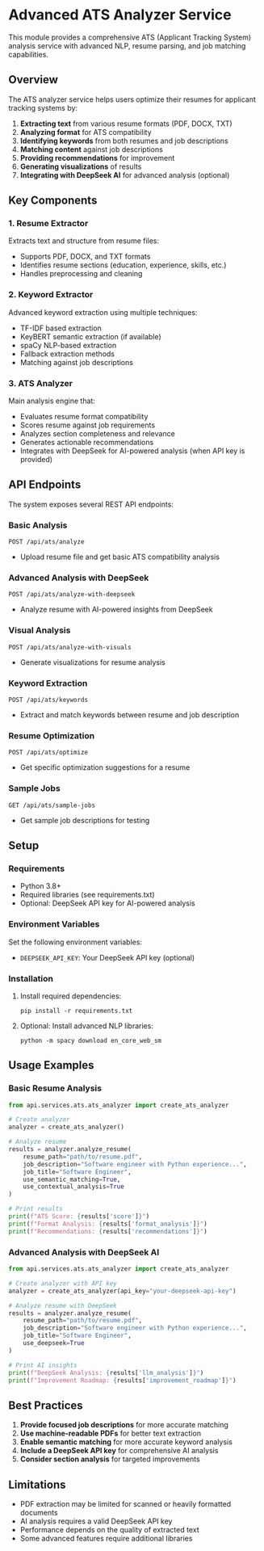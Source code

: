 # Advanced ATS Analyzer Service

This module provides a comprehensive ATS (Applicant Tracking System) analysis service with advanced NLP, resume parsing, and job matching capabilities.

## Overview

The ATS analyzer service helps users optimize their resumes for applicant tracking systems by:

1. **Extracting text** from various resume formats (PDF, DOCX, TXT)
2. **Analyzing format** for ATS compatibility
3. **Identifying keywords** from both resumes and job descriptions
4. **Matching content** against job descriptions
5. **Providing recommendations** for improvement
6. **Generating visualizations** of results
7. **Integrating with DeepSeek AI** for advanced analysis (optional)

## Key Components

### 1. Resume Extractor

Extracts text and structure from resume files:
- Supports PDF, DOCX, and TXT formats
- Identifies resume sections (education, experience, skills, etc.)
- Handles preprocessing and cleaning

### 2. Keyword Extractor

Advanced keyword extraction using multiple techniques:
- TF-IDF based extraction
- KeyBERT semantic extraction (if available)
- spaCy NLP-based extraction
- Fallback extraction methods
- Matching against job descriptions

### 3. ATS Analyzer

Main analysis engine that:
- Evaluates resume format compatibility
- Scores resume against job requirements
- Analyzes section completeness and relevance
- Generates actionable recommendations
- Integrates with DeepSeek for AI-powered analysis (when API key is provided)

## API Endpoints

The system exposes several REST API endpoints:

### Basic Analysis
`POST /api/ats/analyze`
- Upload resume file and get basic ATS compatibility analysis

### Advanced Analysis with DeepSeek
`POST /api/ats/analyze-with-deepseek`
- Analyze resume with AI-powered insights from DeepSeek

### Visual Analysis
`POST /api/ats/analyze-with-visuals`
- Generate visualizations for resume analysis

### Keyword Extraction
`POST /api/ats/keywords`
- Extract and match keywords between resume and job description

### Resume Optimization
`POST /api/ats/optimize`
- Get specific optimization suggestions for a resume

### Sample Jobs
`GET /api/ats/sample-jobs`
- Get sample job descriptions for testing

## Setup

### Requirements
- Python 3.8+
- Required libraries (see requirements.txt)
- Optional: DeepSeek API key for AI-powered analysis

### Environment Variables
Set the following environment variables:
- `DEEPSEEK_API_KEY`: Your DeepSeek API key (optional)

### Installation
1. Install required dependencies:
   ```
   pip install -r requirements.txt
   ```
2. Optional: Install advanced NLP libraries:
   ```
   python -m spacy download en_core_web_sm
   ```

## Usage Examples

### Basic Resume Analysis

```python
from api.services.ats.ats_analyzer import create_ats_analyzer

# Create analyzer
analyzer = create_ats_analyzer()

# Analyze resume
results = analyzer.analyze_resume(
    resume_path="path/to/resume.pdf",
    job_description="Software engineer with Python experience...",
    job_title="Software Engineer",
    use_semantic_matching=True,
    use_contextual_analysis=True
)

# Print results
print(f"ATS Score: {results['score']}")
print(f"Format Analysis: {results['format_analysis']}")
print(f"Recommendations: {results['recommendations']}")
```

### Advanced Analysis with DeepSeek AI

```python
from api.services.ats.ats_analyzer import create_ats_analyzer

# Create analyzer with API key
analyzer = create_ats_analyzer(api_key="your-deepseek-api-key")

# Analyze resume with DeepSeek
results = analyzer.analyze_resume(
    resume_path="path/to/resume.pdf",
    job_description="Software engineer with Python experience...",
    job_title="Software Engineer",
    use_deepseek=True
)

# Print AI insights
print(f"DeepSeek Analysis: {results['llm_analysis']}")
print(f"Improvement Roadmap: {results['improvement_roadmap']}")
```

## Best Practices

1. **Provide focused job descriptions** for more accurate matching
2. **Use machine-readable PDFs** for better text extraction
3. **Enable semantic matching** for more accurate keyword analysis
4. **Include a DeepSeek API key** for comprehensive AI analysis
5. **Consider section analysis** for targeted improvements

## Limitations

- PDF extraction may be limited for scanned or heavily formatted documents
- AI analysis requires a valid DeepSeek API key
- Performance depends on the quality of extracted text
- Some advanced features require additional libraries 